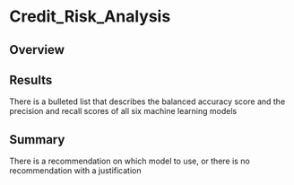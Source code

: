 # Credit_Risk_Analysis

## Overview

## Results
There is a bulleted list that describes the balanced accuracy score and the precision and recall scores of all six machine learning models
## Summary
There is a recommendation on which model to use, or there is no recommendation with a justification
